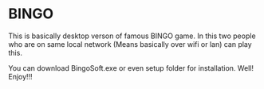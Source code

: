 # BINGO
This is basically desktop verson of famous BINGO game. In this two people who are on same local network (Means basically over wifi or lan) can play this. 

You can download BingoSoft.exe or even setup folder for installation. Well! Enjoy!!!
